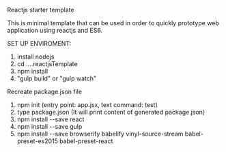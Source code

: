 Reactjs starter template

This is minimal template that can be used in order to quickly prototype web application using reactjs and ES6.

SET UP ENVIROMENT:
1) install nodejs
2) cd ....reactjsTemplate
3) npm install
4) "gulp build" or "gulp watch"


Recreate package.json file
1) npm init           (entry point: app.jsx, text command: test)
2) type package.json  (It will print content of generated package.json)
5) npm install --save react
6) npm install --save gulp
7) npm install --save browserify babelify vinyl-source-stream babel-preset-es2015 babel-preset-react